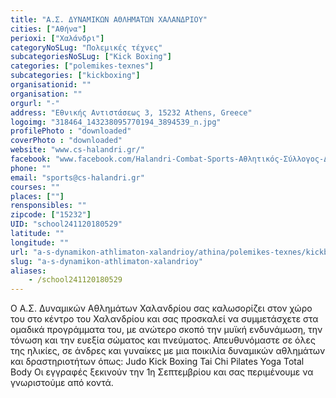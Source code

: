 ```yaml
---
title: "Α.Σ. ΔΥΝΑΜΙΚΩΝ ΑΘΛΗΜΑΤΩΝ ΧΑΛΑΝΔΡΙΟΥ"
cities: ["Αθήνα"]
perioxi: ["Χαλάνδρι"]
categoryNoSLug: "Πολεμικές τέχνες"
subcategoriesNoSLug: ["Kick Boxing"]
categories: ["polemikes-texnes"]
subcategories: ["kickboxing"]
organisationid: ""
organisation: ""
orgurl: "-"
address: "Εθνικής Αντιστάσεως 3, 15232 Athens, Greece"
logoimg: "318464_143238095770194_3894539_n.jpg"
profilePhoto : "downloaded"
coverPhoto : "downloaded"
website: "www.cs-halandri.gr/"
facebook: "www.facebook.com/Halandri-Combat-Sports-Αθλητικός-Σύλλογος-Δυναμικών-Αθλημάτων-Χαλανδρίου-143236692437001"
phone: ""
email: "sports@cs-halandri.gr"
courses: ""
places: [""]
rensponsibles: ""
zipcode: ["15232"]
UID: "school241120180529"
latitude: ""
longitude: ""
url: "a-s-dynamikon-athlimaton-xalandrioy/athina/polemikes-texnes/kickboxing"
slug: "a-s-dynamikon-athlimaton-xalandrioy"
aliases:
    - /school241120180529
---
```





Ο Α.Σ. Δυναμικών Αθλημάτων Χαλανδρίου σας καλωσορίζει στον χώρο του στο κέντρο του Χαλανδρίου και σας προσκαλεί να συμμετάσχετε στα ομαδικά προγράμματα του, με ανώτερο σκοπό την μυϊκή ενδυνάμωση, την τόνωση και την ευεξία σώματος και πνεύματος. Απευθυνόμαστε σε όλες της ηλικίες, σε άνδρες και γυναίκες με μια ποικιλία δυναμικών αθλημάτων και δραστηριοτήτων όπως: Judo Kick Boxing Tai Chi Pilates Yoga Total Body Οι εγγραφές ξεκινούν την 1η Σεπτεμβρίου και σας περιμένουμε να γνωριστούμε από κοντά.
